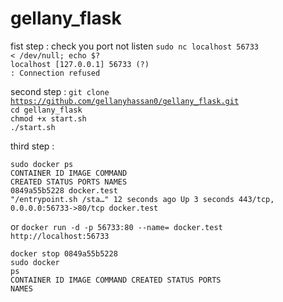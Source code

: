 # gellany_flask

fist step : check you port not listen 
<code>sudo nc localhost 56733 < /dev/null; echo $?</code><br>
<code>localhost [127.0.0.1] 56733 (?) : Connection refused</code><br>

second step :
<code>git clone https://github.com/gellanyhassan0/gellany_flask.git</code><br>
<code>cd gellany_flask</code><br>
<code>chmod +x start.sh</code><br>
<code>./start.sh</code><br>
  
third step :
  
<code>sudo docker ps</code><br>
<code>CONTAINER ID   IMAGE         COMMAND                  CREATED          STATUS         PORTS                            NAMES</code><br>
<code>0849a55b5228   docker.test   "/entrypoint.sh /sta…"   12 seconds ago   Up 3 seconds   443/tcp, 0.0.0.0:56733->80/tcp   docker.test</code><br>  
 
  or <code>docker run -d -p 56733:80 --name= docker.test</code><br>
<code>http://localhost:56733 </code><br>
  
<code>docker stop 0849a55b5228</code><br>
<code>sudo docker ps</code><br>
<code>CONTAINER ID   IMAGE     COMMAND   CREATED   STATUS    PORTS     NAMES</code><br>

